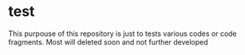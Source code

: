 # test
This purpouse of this repository is just to tests various codes or code fragments. Most will deleted soon and not further developed 
